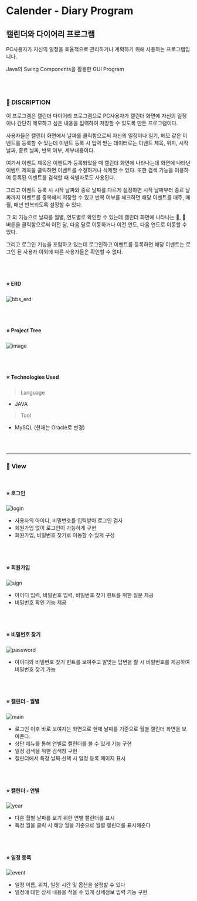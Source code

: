 # Calender - Diary Program


## 캘린더와 다이어리 프로그램

PC사용자가 자신의 일정을 효율적으로 관리하거나 계획하기 위해 사용하는 프로그램입니다.

Java의 Swing Components을 활용한 GUI Program

<br><br>
### 📖 DISCRIPTION

이 프로그램은 캘린더 다이어리 프로그램으로 PC사용자가 캘린더 화면에 자신의 일정이나 간단히 메모하고 싶은 내용을 입력하여 저장할 수 있도록 만든 프로그램이다. 

사용자들은 캘린더 화면에서 날짜를 클릭함으로써 자신의 일정이나 일기, 메모 같은 이벤트를 등록할 수 있는데 이벤트 등록 시 입력 받는 데이터로는 이벤트 제목, 위치, 시작 날짜, 종료 날짜, 반복 여부, 세부내용이다. 

여기서 이벤트 제목은 이벤트가 등록되었을 때 캘린더 화면에 나타나는데 화면에 나타난 이벤트 제목을 클릭하면 이벤트를 수정하거나 삭제할 수 있다. 또한 검색 기능을 이용하여 등록된 이벤트를 검색할 때 식별자로도 사용된다. 

그리고 이벤트 등록 시 시작 날짜와 종료 날짜를 다르게 설정하면 시작 날짜부터 종료 날짜까지 이벤트를 중복해서 저장할 수 있고 반복 여부를 체크하면 해당 이벤트를 매주, 매월, 매년 반복되도록 설정할 수 있다. 

그 외 기능으로 날짜를 월별, 연도별로 확인할 수 있는데 캘린더 화면에 나타나는 ,  버튼을 클릭함으로써 이전 달, 다음 달로 이동하거나 이전 연도, 다음 연도로 이동할 수 있다. 

그리고 로그인 기능을 포함하고 있는데 로그인하고 이벤트를 등록하면 해당 이벤트는 로그인 된 사용자 이외에 다른 사용자들은 확인할 수 없다.

<br><br>
#### ⭐ ERD

![bbs_erd](https://github.com/user-attachments/assets/4e81dffc-1cea-4091-9c0c-14bc275eb9ab)

<br><br>

#### ⭐ Project Tree

![image](https://github.com/user-attachments/assets/b42902cb-0384-48f7-9b8e-7f05a47d3b7c)

<br><br>

#### ⭐ Technologies Used
> Language
- JAVA
> Tool
- MySQL (현재는 Oracle로 변경)
  
<br><br>

---
### 📖 View

<br>

#### ⭐ 로그인

![login](https://github.com/user-attachments/assets/d76ff07b-fc68-4e8e-82b0-827c17466340)

- 사용자의 아이디, 비밀번호를 입력받아 로그인 검사
- 회원가입 없이 로그인이 가능하게 구현
- 회원가입, 비밀번호 찾기로 이동할 수 있게 구성

<br><br>

#### ⭐ 회원가입

![sign](https://github.com/user-attachments/assets/a9eb0e8c-533d-4a94-ac26-9fd618fdc84a)

- 아이디 입력, 비밀번호 입력, 비밀번호 찾기 힌트를 위한 질문 제공
- 비밀번호 확인 기능 제공
  
<br><br>

#### ⭐ 비밀번호 찾기

![password](https://github.com/user-attachments/assets/ab2b0784-cd4a-4d31-b2bf-90debd12bc1c)

- 아이디와 비밀번호 찾기 힌트를 보여주고 알맞는 답변을 할 시 비밀번호를 제공하여 비밀번호 찾기 가능

<br><br>

#### ⭐ 캘린더 - 월별

![main](https://github.com/user-attachments/assets/7950e3b1-7b4d-4f01-a4dc-a41288715081)

- 로그인 이후 바로 보여지는 화면으로 현재 날짜를 기준으로 월별 캘린더 화면을 보여준다.
- 상단 메뉴를 통해 연별로 캘린더를 볼 수 있게 기능 구현
- 일정 검색을 위한 검색창 구현
- 캘린더에서 특정 날짜 선택 시 일정 등록 페이지 표시
  
<br><br>

#### ⭐ 캘린더 - 연별

![year](https://github.com/user-attachments/assets/38a3688c-ce0f-4191-a06d-1d2db6034b24)

- 다른 월별 날짜를 보기 위한 연별 캘린더를 표시
- 특정 월을 클릭 시 해당 월을 기준으로 월별 캘린더를 표시해준다
  
<br><br>

#### ⭐ 일정 등록

![event](https://github.com/user-attachments/assets/bca3f21a-30ed-4afe-bb6b-1a906dbfbc73)

- 일정 이름, 위치, 일정 시간 및 옵션을 설정할 수 있다
- 일정에 대한 상세 내용을 적을 수 있게 상세정보 입력 기능 구현

<br><br>

